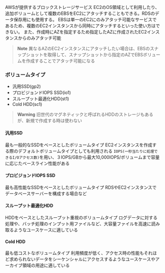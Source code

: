 AWSが提供するブロックストレージサービス
EC2のOS領域として利用したり、追加ボリュームとして複数のEBSをEC2にアタッチすることもできる。RDSのデータ保存用にも使用する。
EBSは単一のEC2にのみアタッチ可能なサービスであるため、複数のEC2インスタンスから同時にアタッチするといった使い方はできない。
また、作成時にAZを指定するため指定したAZに作成されたEC2インスタンスからのみアタッチ可能
> **Note**
> 異なるAZのEC2インスタンスにアタッチしたい場合は、EBSのスナップショットを取得して、スナップショットから指定のAZでEBSボリュームを作成することでアタッチ可能になる

### ボリュームタイプ
- 汎用SSD(gp2)
- プロビジョンドIOPS SSD(io1)
- スループット最適化HDD(st1)
- Cold HDD(sc1)

> **Warning**
> 旧世代のマグネティックと呼ばれるHDDのストレージもあるが、新規で作成する時は使わない

#### 汎用SSD
最も一般的なSSDをベースとしたボリュームタイプ
EC2インスタンスを作成する際のデフォルトボリュームタイプとしても利用される
`IOPS(一秒当たりに処理できるI/Oアクセス数)`を用い、３IOPS/GBから最大10,000IOPS/ボリュームまで容量に応じたベースライン性能がある


#### プロビジョンドIOPS SSD
最も高性能なSSDをベースとしたボリュームタイプ
RDSやEC2インスタンスでデータベースサーバーを構成する場合など

#### スループット最適化HDD
HDDをベースとしたスループット重視のボリュームタイプ
ログデータに対する処理や、バッチ処理のインプット用ファイルなど、大容量ファイルを高速に読み取るようなユースケースに適している


#### Cold HDD
最も低コストなボリュームタイプ
利用頻度が低く、アクセス時の性能もそれほど求められないデータをシーケンシャルにアクセスするようなユースケースやアーカイブ領域の用途に適している